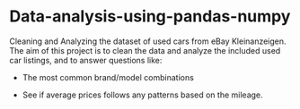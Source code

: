 # Data-analysis-using-pandas-numpy
Cleaning and Analyzing the dataset of used cars from eBay Kleinanzeigen. The aim of this project is to clean the data and analyze the included used car listings, and to answer questions like:

 - The most common brand/model combinations
 
-  See if average prices follows any patterns based on the mileage.
